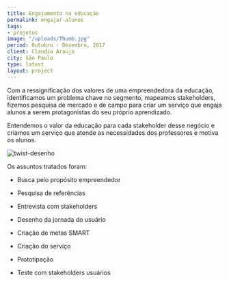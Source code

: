 ```yaml
---
title: Engajamento na educação
permalink: engajar-alunos
tags:
- projetos
image: "/uploads/Thumb.jpg"
period: Outubro - Dezembro, 2017
client: Claudia Araujo
city: São Paulo
type: latest
layout: project
---
```


Com a ressignificação dos valores de uma empreendedora da educação, identificamos um problema chave no segmento, mapeamos stakeholders, fizemos pesquisa de mercado e de campo para criar um serviço que engaja alunos a serem protagonistas do seu próprio aprendizado.

Entendemos o valor da educação para cada stakeholder desse negócio e criamos um serviço que atende as necessidades dos professores e motiva os alunos.

![twist-desenho](/uploads/twist-desenho.jpg)

Os assuntos tratados foram:

* Busca pelo propósito empreendedor

* Pesquisa de referências

* Entrevista com stakeholders

* Desenho da jornada do usuário

* Criação de metas SMART

* Criação do serviço

* Prototipação

* Teste com stakeholders usuários
